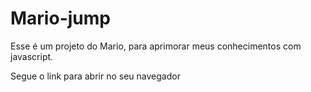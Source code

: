 # Mario-jump
Esse é um projeto do Mario, para aprimorar meus conhecimentos com javascript.

Segue o link para abrir no seu navegador
